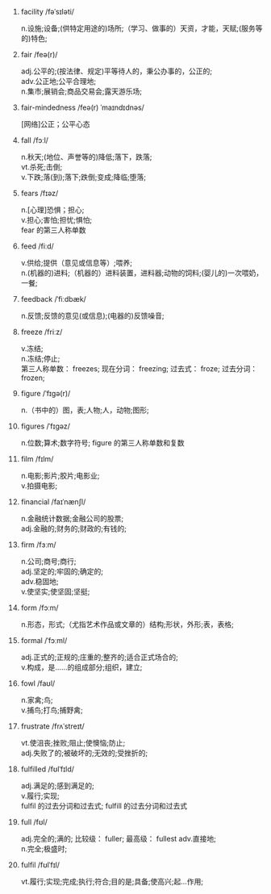 1. facility /fəˈsɪləti/

   n.设施;设备;(供特定用途的)场所;（学习、做事的）天资，才能，天赋;(服务等的)特色;

2. fair /feə(r)/

   adj.公平的;(按法律、规定)平等待人的，秉公办事的，公正的;  
   adv.公正地;公平合理地;  
   n.集市;展销会;商品交易会;露天游乐场;

3. fair-mindedness /feə(r) ˈmaɪndɪdnəs/

   [网络]公正；公平心态

4. fall /fɔːl/

   n.秋天;(地位、声誉等的)降低;落下，跌落;  
   vt.杀死;击倒;  
   v.下跌;落(到);落下;跌倒;变成;降临;堕落;

5. fears /fɪəz/

   n.[心理]恐惧；担心;  
   v.担心;害怕;担忧;惧怕;  
   fear 的第三人称单数

6. feed /fiːd/

   v.供给;提供（意见或信息等）;喂养;  
   n.(机器的)进料;（机器的）进料装置，进料器;动物的饲料;(婴儿的)一次喂奶，一餐;

7. feedback /ˈfiːdbæk/

   n.反馈;反馈的意见(或信息);(电器的)反馈噪音;

8. freeze /friːz/

   v.冻结;  
   n.冻结;停止;  
   第三人称单数： freezes; 现在分词： freezing; 过去式： froze; 过去分词： frozen;

9. figure /ˈfɪɡə(r)/

   n.（书中的）图，表;人物;人，动物;图形;

10. figures /ˈfɪɡəz/

    n.位数;算术;数字符号; figure 的第三人称单数和复数

11. film /fɪlm/

    n.电影;影片;胶片;电影业;  
    v.拍摄电影;

12. financial /faɪˈnænʃl/

    n.金融统计数据;金融公司的股票;  
    adj.金融的;财务的;财政的;有钱的;

13. firm /fɜːm/

    n.公司;商号;商行;  
    adj.坚定的;牢固的;确定的;  
    adv.稳固地;  
    v.使坚实;使坚固;坚挺;

14. form /fɔːm/

    n.形态，形式;（尤指艺术作品或文章的）结构;形状，外形;表，表格;

15. formal /ˈfɔːml/

    adj.正式的;正规的;庄重的;整齐的;适合正式场合的;  
    v.构成，是……的组成部分;组织，建立;

16. fowl /faʊl/

    n.家禽;鸟;  
    v.捕鸟;打鸟;捕野禽;

17. frustrate /frʌˈstreɪt/

    vt.使沮丧;挫败;阻止;使懊恼;防止;  
    adj.失败了的;被破坏的;无效的;受挫折的;

18. fulfilled /fʊlˈfɪld/

    adj.满足的;感到满足的;  
    v.履行;实现;  
    fulfil 的过去分词和过去式; fulfill 的过去分词和过去式

19. full /fʊl/

    adj.完全的;满的; 比较级： fuller; 最高级： fullest
    adv.直接地;  
    n.完全;极盛时;

20. fulfil /fʊlˈfɪl/

    vt.履行;实现;完成;执行;符合;目的是;具备;使高兴;起…作用;

